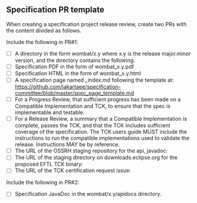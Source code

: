 ## Specification PR template
When creating a specification project release review, create two PRs with the content divided as follows.

Include the following in PR#1:
- [ ] A directory in the form wombat/x.y where x.y is the release major.minor version, and the directory contains the following.
- [ ] Specification PDF in the form of wombat_x.y.pdf
- [ ] Specification HTML in the form of wombat_x.y.html
- [ ] A specification page named _index.md following the template at:
      https://github.com/jakartaee/specification-committee/blob/master/spec_page_template.md
- [ ] For a Progress Review, that sufficient progress has been made on
      a Compatible Implementation and TCK, to ensure that the spec is
      implementable and testable.
- [ ] For a Release Review, a summary that a Compatible Implementation
      is complete, passes the TCK, and that the TCK includes sufficient
      coverage of the specification. The TCK users guide MUST include
      the instructions to run the compatible implementations used to
      validate the release.  Instructions MAY be by reference.
- [ ] The URL of the OSSRH staging repository for the api, javadoc:
      <add URL here>
- [ ] The URL of the staging directory on downloads.eclipse.org for the proposed EFTL TCK binary:
      <add URL here>
- [ ] The URL of the TCK certification request issue:
      <add URL here>

Include the following in PR#2:
- [ ] Specification JavaDoc in the wombat/x.y/apidocs directory.
